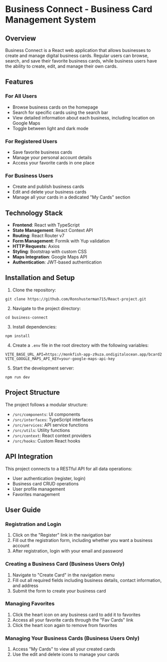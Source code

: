 # Business Connect - Business Card Management System

## Overview

Business Connect is a React web application that allows businesses to create and manage digital business cards. Regular users can browse, search, and save their favorite business cards, while business users have the ability to create, edit, and manage their own cards.

## Features

### For All Users

- Browse business cards on the homepage
- Search for specific cards using the search bar
- View detailed information about each business, including location on Google Maps
- Toggle between light and dark mode

### For Registered Users

- Save favorite business cards
- Manage your personal account details
- Access your favorite cards in one place

### For Business Users

- Create and publish business cards
- Edit and delete your business cards
- Manage all your cards in a dedicated "My Cards" section

## Technology Stack

- **Frontend**: React with TypeScript
- **State Management**: React Context API
- **Routing**: React Router v7
- **Form Management**: Formik with Yup validation
- **HTTP Requests**: Axios
- **Styling**: Bootstrap with custom CSS
- **Maps Integration**: Google Maps API
- **Authentication**: JWT-based authentication

## Installation and Setup

1. Clone the repository:

```
git clone https://github.com/Ronshusterman715/React-project.git
```

2. Navigate to the project directory:

```
cd business-connect
```

3. Install dependencies:

```
npm install
```

4. Create a `.env` file in the root directory with the following variables:

```
VITE_BASE_URL_API=https://monkfish-app-z9uza.ondigitalocean.app/bcard2
VITE_GOOGLE_MAPS_API_KEY=your-google-maps-api-key
```

5. Start the development server:

```
npm run dev
```

## Project Structure

The project follows a modular structure:

- `/src/components`: UI components
- `/src/interfaces`: TypeScript interfaces
- `/src/services`: API service functions
- `/src/utils`: Utility functions
- `/src/context`: React context providers
- `/src/hooks`: Custom React hooks

## API Integration

This project connects to a RESTful API for all data operations:

- User authentication (register, login)
- Business card CRUD operations
- User profile management
- Favorites management

## User Guide

### Registration and Login

1. Click on the "Register" link in the navigation bar
2. Fill out the registration form, including whether you want a business account
3. After registration, login with your email and password

### Creating a Business Card (Business Users Only)

1. Navigate to "Create Card" in the navigation menu
2. Fill out all required fields including business details, contact information, and address
3. Submit the form to create your business card

### Managing Favorites

1. Click the heart icon on any business card to add it to favorites
2. Access all your favorite cards through the "Fav Cards" link
3. Click the heart icon again to remove from favorites

### Managing Your Business Cards (Business Users Only)

1. Access "My Cards" to view all your created cards
2. Use the edit and delete icons to manage your cards
